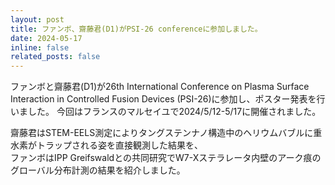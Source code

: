```yaml
---
layout: post
title: ファンボ、齋藤君(D1)がPSI-26 conferenceに参加しました。
date: 2024-05-17 
inline: false
related_posts: false
---
```


<!-- 줄바꿈: 문장 뒤에 스페이스 두번 -->
<!-- 문단 바꿈: 엔터 두번 -->

ファンボと齋藤君(D1)が26th International Conference on Plasma Surface Interaction in Controlled Fusion Devices (PSI-26)に参加し、ポスター発表を行いました。
今回はフランスのマルセイユで2024/5/12-5/17に開催されました。


齋藤君はSTEM-EELS測定によりタングステンナノ構造中のヘリウムバブルに重水素がトラップされる姿を直接観測した結果を、\
ファンボはIPP Greifswaldとの共同研究でW7-Xステラレータ内壁のアーク痕のグローバル分布計測の結果を紹介しました。